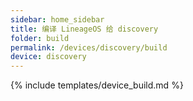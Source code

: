 ```yaml
---
sidebar: home_sidebar
title: 编译 LineageOS 给 discovery
folder: build
permalink: /devices/discovery/build
device: discovery
---
```

{% include templates/device_build.md %}
